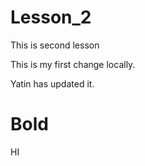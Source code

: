 # Lesson_2
This is second lesson

This is my first change locally.

Yatin has updated it.
# Bold
HI 
